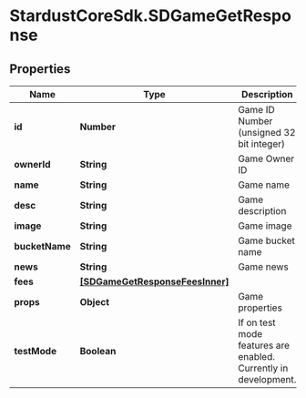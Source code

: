 # StardustCoreSdk.SDGameGetResponse

## Properties

Name | Type | Description | Notes
------------ | ------------- | ------------- | -------------
**id** | **Number** | Game ID Number (unsigned 32 bit integer) | 
**ownerId** | **String** | Game Owner ID | 
**name** | **String** | Game name | 
**desc** | **String** | Game description | 
**image** | **String** | Game image | 
**bucketName** | **String** | Game bucket name | 
**news** | **String** | Game news | [optional] 
**fees** | [**[SDGameGetResponseFeesInner]**](SDGameGetResponseFeesInner.md) |  | [optional] 
**props** | **Object** | Game properties | [optional] 
**testMode** | **Boolean** | If on test mode features are enabled. Currently in development. | [optional] 


